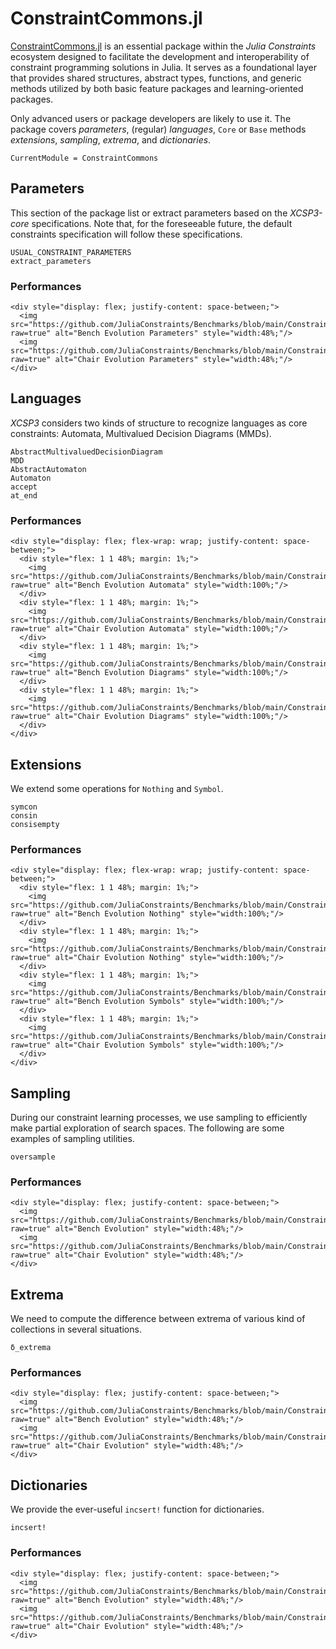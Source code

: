 # ConstraintCommons.jl

[ConstraintCommons.jl](https://github.com/JuliaConstraints/ConstraintCommons.jl) is an essential package within the *Julia Constraints* ecosystem designed to facilitate the development and interoperability of constraint programming solutions in Julia. It serves as a foundational layer that provides shared structures, abstract types, functions, and generic methods utilized by both basic feature packages and learning-oriented packages.

Only advanced users or package developers are likely to use it. The package covers *parameters*, (regular) *languages*, `Core` or `Base` methods *extensions*, *sampling*, *extrema*, and *dictionaries*.

```@meta
CurrentModule = ConstraintCommons
```

## Parameters

This section of the package list or extract parameters based on the *XCSP3-core* specifications. Note that, for the foreseeable future, the default constraints specification will follow these specifications.

```@docs; canonical=false
USUAL_CONSTRAINT_PARAMETERS
extract_parameters
```

### Performances

```@raw html
<div style="display: flex; justify-content: space-between;">
  <img src="https://github.com/JuliaConstraints/Benchmarks/blob/main/ConstraintCommons/visuals/bench_evolution_parameters.png?raw=true" alt="Bench Evolution Parameters" style="width:48%;"/>
  <img src="https://github.com/JuliaConstraints/Benchmarks/blob/main/ConstraintCommons/visuals/chair_evolution_parameters.png?raw=true" alt="Chair Evolution Parameters" style="width:48%;"/>
</div>
```

## Languages

*XCSP3* considers two kinds of structure to recognize languages as core constraints: Automata, Multivalued Decision Diagrams (MMDs).

```@docs; canonical=false
AbstractMultivaluedDecisionDiagram
MDD
AbstractAutomaton
Automaton
accept
at_end
```

### Performances

```@raw html
<div style="display: flex; flex-wrap: wrap; justify-content: space-between;">
  <div style="flex: 1 1 48%; margin: 1%;">
    <img src="https://github.com/JuliaConstraints/Benchmarks/blob/main/ConstraintCommons/visuals/bench_evolution_automata.png?raw=true" alt="Bench Evolution Automata" style="width:100%;"/>
  </div>
  <div style="flex: 1 1 48%; margin: 1%;">
    <img src="https://github.com/JuliaConstraints/Benchmarks/blob/main/ConstraintCommons/visuals/chair_evolution_automata.png?raw=true" alt="Chair Evolution Automata" style="width:100%;"/>
  </div>
  <div style="flex: 1 1 48%; margin: 1%;">
    <img src="https://github.com/JuliaConstraints/Benchmarks/blob/main/ConstraintCommons/visuals/bench_evolution_diagrams.png?raw=true" alt="Bench Evolution Diagrams" style="width:100%;"/>
  </div>
  <div style="flex: 1 1 48%; margin: 1%;">
    <img src="https://github.com/JuliaConstraints/Benchmarks/blob/main/ConstraintCommons/visuals/chair_evolution_diagrams.png?raw=true" alt="Chair Evolution Diagrams" style="width:100%;"/>
  </div>
</div>
```

## Extensions

We extend some operations for `Nothing` and `Symbol`.

```@docs; canonical=false
symcon
consin
consisempty
```

### Performances

```@raw html
<div style="display: flex; flex-wrap: wrap; justify-content: space-between;">
  <div style="flex: 1 1 48%; margin: 1%;">
    <img src="https://github.com/JuliaConstraints/Benchmarks/blob/main/ConstraintCommons/visuals/bench_evolution_nothing.png?raw=true" alt="Bench Evolution Nothing" style="width:100%;"/>
  </div>
  <div style="flex: 1 1 48%; margin: 1%;">
    <img src="https://github.com/JuliaConstraints/Benchmarks/blob/main/ConstraintCommons/visuals/chair_evolution_nothing.png?raw=true" alt="Chair Evolution Nothing" style="width:100%;"/>
  </div>
  <div style="flex: 1 1 48%; margin: 1%;">
    <img src="https://github.com/JuliaConstraints/Benchmarks/blob/main/ConstraintCommons/visuals/bench_evolution_symbols.png?raw=true" alt="Bench Evolution Symbols" style="width:100%;"/>
  </div>
  <div style="flex: 1 1 48%; margin: 1%;">
    <img src="https://github.com/JuliaConstraints/Benchmarks/blob/main/ConstraintCommons/visuals/chair_evolution_symbols.png?raw=true" alt="Chair Evolution Symbols" style="width:100%;"/>
  </div>
</div>
```

## Sampling

During our constraint learning processes, we use sampling to efficiently make partial exploration of search spaces. The following are some examples of sampling utilities.

```@docs; canonical=false
oversample
```

### Performances

```@raw html
<div style="display: flex; justify-content: space-between;">
  <img src="https://github.com/JuliaConstraints/Benchmarks/blob/main/ConstraintCommons/visuals/bench_evolution_samplings.png?raw=true" alt="Bench Evolution" style="width:48%;"/>
  <img src="https://github.com/JuliaConstraints/Benchmarks/blob/main/ConstraintCommons/visuals/chair_evolution_samplings.png?raw=true" alt="Chair Evolution" style="width:48%;"/>
</div>
```

## Extrema

We need to compute the difference between extrema of various kind of collections in several situations.

```@docs; canonical=false
δ_extrema
```

### Performances

```@raw html
<div style="display: flex; justify-content: space-between;">
  <img src="https://github.com/JuliaConstraints/Benchmarks/blob/main/ConstraintCommons/visuals/bench_evolution_extrema.png?raw=true" alt="Bench Evolution" style="width:48%;"/>
  <img src="https://github.com/JuliaConstraints/Benchmarks/blob/main/ConstraintCommons/visuals/chair_evolution_extrema.png?raw=true" alt="Chair Evolution" style="width:48%;"/>
</div>
```

## Dictionaries

We provide the ever-useful `incsert!` function for dictionaries.

```@docs; canonical=false
incsert!
```

### Performances

```@raw html
<div style="display: flex; justify-content: space-between;">
  <img src="https://github.com/JuliaConstraints/Benchmarks/blob/main/ConstraintCommons/visuals/bench_evolution_dictionaries.png?raw=true" alt="Bench Evolution" style="width:48%;"/>
  <img src="https://github.com/JuliaConstraints/Benchmarks/blob/main/ConstraintCommons/visuals/chair_evolution_dictionaries.png?raw=true" alt="Chair Evolution" style="width:48%;"/>
</div>
```
